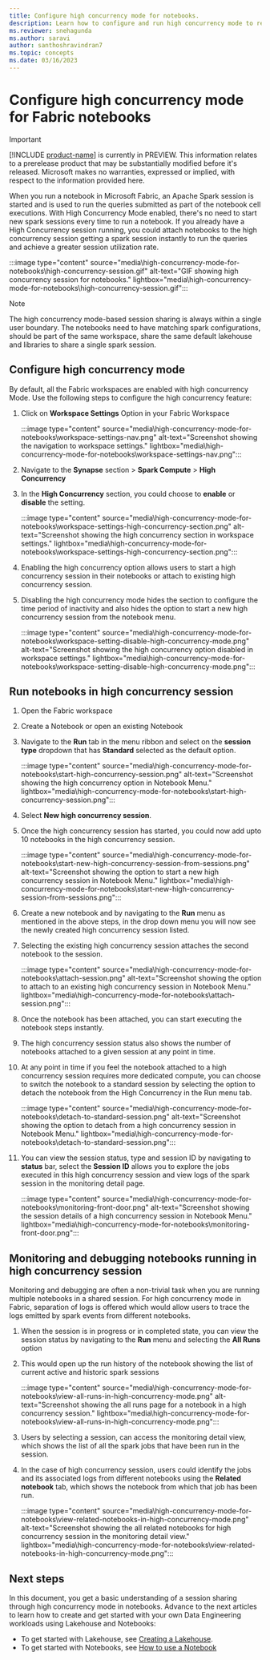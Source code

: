 ```yaml
---
title: Configure high concurrency mode for notebooks.
description: Learn how to configure and run high concurrency mode to reuse session across multiple notebooks.
ms.reviewer: snehagunda
ms.author: saravi
author: santhoshravindran7
ms.topic: concepts
ms.date: 03/16/2023
---
```


# Configure high concurrency mode for Fabric notebooks

> [!IMPORTANT]
> [!INCLUDE [product-name](../includes/product-name.md)] is currently in PREVIEW. This information relates to a prerelease product that may be substantially modified before it's released. Microsoft makes no warranties, expressed or implied, with respect to the information provided here.

When you run a notebook in Microsoft Fabric, an Apache Spark session is started and is used to run the queries submitted as part of the notebook cell executions. With High Concurrency Mode enabled, there's no need to start new spark sessions every time to run a notebook. If you already have a High Concurrency session running, you could attach notebooks to the high concurrency session getting a spark session instantly to run the queries and achieve a greater session utilization rate. 

:::image type="content" source="media\high-concurrency-mode-for-notebooks\high-concurrency-session.gif" alt-text="GIF showing high concurrency session for notebooks." lightbox="media\high-concurrency-mode-for-notebooks\high-concurrency-session.gif":::

> [!NOTE]
> The high concurrency mode-based session sharing is always within a single user boundary. 
> The notebooks need to have matching spark configurations, should be part of the same workspace, share the same default lakehouse and libraries to share a single spark session. 

## Configure high concurrency mode 
By default, all the Fabric workspaces are enabled with high concurrency Mode. Use the following steps to configure the high concurrency feature: 

1.	Click on **Workspace Settings** Option in your Fabric Workspace

    :::image type="content" source="media\high-concurrency-mode-for-notebooks\workspace-settings-nav.png" alt-text="Screenshot showing the navigation to workspace settings." lightbox="media\high-concurrency-mode-for-notebooks\workspace-settings-nav.png":::

2.	Navigate to the **Synapse** section > **Spark Compute** > **High Concurrency** 

3.  In the **High Concurrency** section, you could choose to **enable** or **disable** the setting. 

    :::image type="content" source="media\high-concurrency-mode-for-notebooks\workspace-settings-high-concurrency-section.png" alt-text="Screenshot showing the high concurrency section in workspace settings." lightbox="media\high-concurrency-mode-for-notebooks\workspace-settings-high-concurrency-section.png":::

4. Enabling the high concurrency option allows users to start a high concurrency session in their notebooks or attach to existing high concurrency session. 

5. Disabling the high concurrency mode hides the section to configure the time period of inactivity and also hides the option to start a new high concurrency session from the notebook menu.

   :::image type="content" source="media\high-concurrency-mode-for-notebooks\workspace-setting-disable-high-concurrency-mode.png" alt-text="Screenshot showing the high concurrency option disabled in workspace settings." lightbox="media\high-concurrency-mode-for-notebooks\workspace-setting-disable-high-concurrency-mode.png":::

## Run notebooks in high concurrency session

1.	Open the Fabric workspace 

2.	Create a Notebook or open an existing Notebook

3.	Navigate to the **Run** tab in the menu ribbon and select on the **session type** dropdown that has **Standard** selected as the default option.

    :::image type="content" source="media\high-concurrency-mode-for-notebooks\start-high-concurrency-session.png" alt-text="Screenshot showing the high concurrency option in Notebook Menu." lightbox="media\high-concurrency-mode-for-notebooks\start-high-concurrency-session.png":::
    
4.	Select **New high concurrency session**. 

5.	Once the high concurrency session has started, you could now add upto 10 notebooks in the high concurrency session.

    :::image type="content" source="media\high-concurrency-mode-for-notebooks\start-new-high-concurrency-session-from-sessions.png" alt-text="Screenshot showing the option to start a new high concurrency session in Notebook Menu." lightbox="media\high-concurrency-mode-for-notebooks\start-new-high-concurrency-session-from-sessions.png":::
    
6.	Create a new notebook and by navigating to the **Run** menu as mentioned in the above steps, in the drop down menu you will now see the newly created high concurrency session listed. 

7.	Selecting the existing high concurrency session attaches the second notebook to the session.

    :::image type="content" source="media\high-concurrency-mode-for-notebooks\attach-session.png" alt-text="Screenshot showing the option to attach to an existing high concurrency session in Notebook Menu." lightbox="media\high-concurrency-mode-for-notebooks\attach-session.png":::
    
8.	Once the notebook has been attached, you can start executing the notebook steps instantly. 

9.	The high concurrency session status also shows the number of notebooks attached to a given session at any point in time. 

10. At any point in time if you feel the notebook attached to a high concurrency session requires more dedicated compute, you can choose to switch the notebook to a standard session by selecting the option to detach the notebook from the High Concurrency in the Run menu tab. 

    :::image type="content" source="media\high-concurrency-mode-for-notebooks\detach-to-standard-session.png" alt-text="Screenshot showing the option to detach from a high concurrency session in Notebook Menu." lightbox="media\high-concurrency-mode-for-notebooks\detach-to-standard-session.png":::
    
11. You can view the session status, type and session ID by navigating to **status** bar, select the **Session ID** allows you to explore the jobs executed in this high concurrency session and view logs of the spark session in the monitoring detail page.

    :::image type="content" source="media\high-concurrency-mode-for-notebooks\monitoring-front-door.png" alt-text="Screenshot showing the session details of a high concurrency session in Notebook Menu." lightbox="media\high-concurrency-mode-for-notebooks\monitoring-front-door.png":::

## Monitoring and debugging notebooks running in high concurrency session

Monitoring and debugging are often a non-trivial task when you are running multiple notebooks in a shared session. For high concurrency mode in Fabric, separation of logs is offered which would allow users to trace the logs emitted by spark events from different notebooks. 

1. When the session is in progress or in completed state, you can view the session status by navigating to the **Run** menu and selecting the **All Runs** option

2. This would open up the run history of the notebook showing the list of current active and historic spark sessions

   :::image type="content" source="media\high-concurrency-mode-for-notebooks\view-all-runs-in-high-concurrency-mode.png" alt-text="Screenshot showing the all runs page for a notebook in a high concurrency session." lightbox="media\high-concurrency-mode-for-notebooks\view-all-runs-in-high-concurrency-mode.png":::
  
3. Users by selecting a session, can access the monitoring detail view, which shows the list of all the spark jobs that have been run in the session.

4. In the case of high concurrency session, users could identify the jobs and its associated logs from different notebooks using the **Related notebook** tab, which shows the notebook from which that job has been run.

   :::image type="content" source="media\high-concurrency-mode-for-notebooks\view-related-notebooks-in-high-concurrency-mode.png" alt-text="Screenshot showing the all related notebooks for high concurrency session in the monitoring detail view." lightbox="media\high-concurrency-mode-for-notebooks\view-related-notebooks-in-high-concurrency-mode.png":::


## Next steps

In this document, you get a basic understanding of a session sharing through high concurrency mode in notebooks. Advance to the next articles to learn how to create and get started with your own Data Engineering workloads using Lakehouse and Notebooks:

- To get started with Lakehouse, see [Creating a Lakehouse](create-lakehouse.md).
- To get started with Notebooks, see [How to use a Notebook](how-to-use-notebook.md)

